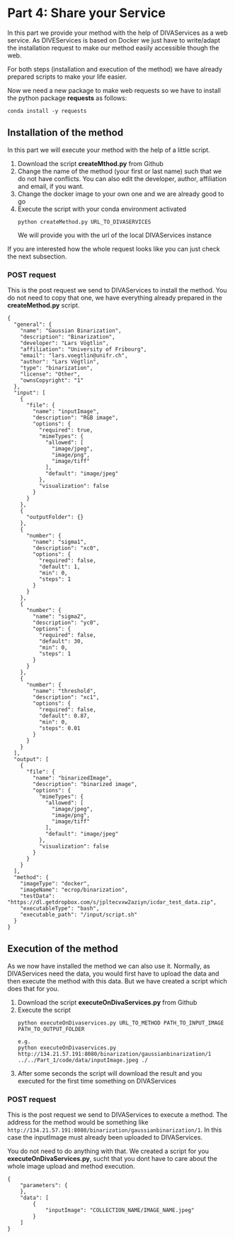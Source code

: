 # Part 4: Share your Service
In this part we provide your method with the help of DIVAServices as a web service.
As DIVEServices is based on Docker we just have to write/adapt the installation request to make our method easily accessible though the web.

For both steps (installation and execution of the method) we have already prepared scripts to make your life easier.

Now we need a new package to make web requests so we have to install the python package **requests** as follows:
```
conda install -y requests
```

## Installation of the method
In this part we will execute your method with the help of a little script.

1. Download the script **createMthod.py** from Github
2. Change the name of the method (your first or last name) such that we do not have conflicts.
   You can also edit the developer, author, affiliation and email, if you want.
3. Change the docker image to your own one and we are already good to go
4. Execute the script with your conda environment activated
   ```
   python createMethod.py URL_TO_DIVASERVICES
   ``` 
   We will provide you with the url of the local DIVAServices instance
   
If you are interested how the whole request looks like you can just check the next subsection.

### POST request

This is the post request we send to DIVAServices to install the method.
You do not need to copy that one, we have everything already prepared in the **createMethod.py** script.
```
{
  "general": {
    "name": "Gaussian Binarization",
    "description": "Binarization",
    "developer": "Lars Vögtlin",
    "affiliation": "University of Fribourg",
    "email": "lars.voegtlin@unifr.ch",
    "author": "Lars Vögtlin",
    "type": "binarization",
    "license": "Other",
    "ownsCopyright": "1"
  },
  "input": [
    {
      "file": {
        "name": "inputImage",
        "description": "RGB image",
        "options": {
          "required": true,
          "mimeTypes": {
            "allowed": [
              "image/jpeg",
              "image/png",
              "image/tiff"
            ],
            "default": "image/jpeg"
          },
          "visualization": false
        }
      }
    },
    {
      "outputFolder": {}
    },
    {
      "number": {
        "name": "sigma1",
        "description": "xc0",
        "options": {
          "required": false,
          "default": 1,
          "min": 0,
          "steps": 1
        }
      }
    },
    {
      "number": {
        "name": "sigma2",
        "description": "yc0",
        "options": {
          "required": false,
          "default": 30,
          "min": 0,
          "steps": 1
        }
      }
    },
    {
      "number": {
        "name": "threshold",
        "description": "xc1",
        "options": {
          "required": false,
          "default": 0.87,
          "min": 0,
          "steps": 0.01
        }
      }
    }
  ],
  "output": [
    {
      "file": {
        "name": "binarizedImage",
        "description": "binarized image",
        "options": {
          "mimeTypes": {
            "allowed": [
              "image/jpeg",
              "image/png",
              "image/tiff"
            ],
            "default": "image/jpeg"
          },
          "visualization": false
        }
      }
    }
  ],
  "method": {
    "imageType": "docker",
    "imageName": "ecrop/binarization",
    "testData": "https://dl.getdropbox.com/s/jpltecvxw2aziyn/icdar_test_data.zip",
    "executableType": "bash",
    "executable_path": "/input/script.sh"
  }
}
```

## Execution of the method
As we now have installed the method we can also use it.
Normally, as DIVAServices need the data, you would first have to upload the data and then execute the method with this data.
But we have created a script which does that for you.

1. Download the script **executeOnDivaServices.py** from Github
2. Execute the script 
   ```
   python executeOnDivaservices.py URL_TO_METHOD PATH_TO_INPUT_IMAGE PATH_TO_OUTPUT_FOLDER
   
   e.g.
   python executeOnDivaservices.py http://134.21.57.191:8080/binarization/gaussianbinarization/1 ../../Part_1/code/data/inputImage.jpeg ./
   ```
3. After some seconds the script will download the result and you executed for the first time something on DIVAServices

### POST request
This is the post request we send to DIVAServices to execute a method.
The address for the method would be something like ```http://134.21.57.191:8080/binarization/gaussianbinarization/1```.
In this case the inputImage must already been uploaded to DIVAServices.

You do not need to do anything with that. We created a script for you **executeOnDivaServices.py**, sucht that you dont have to care about the whole image upload and method execution. 
```
{
	"parameters": {
	},
	"data": [
		{
			"inputImage": "COLLECTION_NAME/IMAGE_NAME.jpeg"
		}
	]
}
```